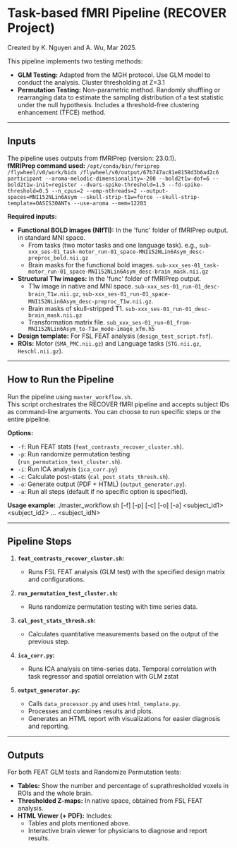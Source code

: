# Task-based fMRI Pipeline (RECOVER Project)

Created by K. Nguyen and A. Wu, Mar 2025.

This pipeline implements two testing methods:
- **GLM Testing:** Adapted from the MGH protocol. Use GLM model to conduct the analysis. Cluster thresholding at Z=3.1
- **Permutation Testing:** Non-parametric method. Randomly shuffling or rearranging data to estimate the sampling distribution of a test statistic under the null hypothesis. Includes a threshold-free clustering enhancement (TFCE) method.

---

## Inputs

The pipeline uses outputs from fMRIPrep (version: 23.0.1).  
**fMRIPrep command used:**
`/opt/conda/bin/fmriprep /flywheel/v0/work/bids /flywheel/v0/output/67b747ac81e8158d3b6ad2c6 participant --aroma-melodic-dimensionality=-200 --bold2t1w-dof=6 --bold2t1w-init=register --dvars-spike-threshold=1.5 --fd-spike-threshold=0.5 --n_cpus=2 --omp-nthreads=2 --output-spaces=MNI152NLin6Asym --skull-strip-t1w=force --skull-strip-template=OASIS30ANTs --use-aroma --mem=12203`

**Required inputs:**
- **Functional BOLD images (NIfTI):** In the 'func' folder of fMRIPrep output. in standard MNI space.
  - From tasks (two motor tasks and one language task). e.g., `sub-xxx_ses-01_task-motor_run-01_space-MNI152NLin6Asym_desc-preproc_bold.nii.gz`
  - Brain masks for the functional bold images. `sub-xxx_ses-01_task-motor_run-01_space-MNI152NLin6Asym_desc-brain_mask.nii.gz`
- **Structural T1w images:** In the 'func' folder of fMRIPrep output.
  - T1w image in native and MNI space. `sub-xxx_ses-01_run-01_desc-brain_T1w.nii.gz`, `sub-xxx_ses-01_run-01_space-MNI152NLin6Asym_desc-preproc_T1w.nii.gz`.
  - Brain masks of skull-stripped T1. `sub-xxx_ses-01_run-01_desc-brain_mask.nii.gz`
  - Transformation matrix file. `sub_xxx_ses-01_run-01_from-MNI152NLin6Asym_to-T1w_mode-image_xfm.h5`
- **Design template:** For FSL FEAT analysis (`design_test_script.fsf`).
- **ROIs:** Motor (`SMA_PMC.nii.gz`) and Language tasks (`STG.nii.gz`, `Heschl.nii.gz`).

---

## How to Run the Pipeline

Run the pipeline using `master_workflow.sh`.  
This script orchestrates the RECOVER fMRI pipeline and accepts subject IDs as command-line arguments. You can choose to run specific steps or the entire pipeline.

**Options:**
- `-f`: Run FEAT stats (`feat_contrasts_recover_cluster.sh`).
- `-p`: Run randomize permutation testing (`run_permutation_test_cluster.sh`).
- `-i`: Run ICA analysis (`ica_corr.py`)
- `-c`: Calculate post-stats (`cal_post_stats_thresh.sh`).
- `-o`: Generate output (PDF + HTML) (`output_generator.py`).
- `-a`: Run all steps (default if no specific option is specified).

**Usage example:**
./master_workflow.sh [-f] [-p] [-c] [-o] [-a] <subject_id1> <subject_id2> ... <subject_idN>

---

## Pipeline Steps

1. **`feat_contrasts_recover_cluster.sh`:**  
   - Runs FSL FEAT analysis (GLM test) with the specified design matrix and configurations.

2. **`run_permutation_test_cluster.sh`:**  
   - Runs randomize permutation testing with time series data.
  
3. **`cal_post_stats_thresh.sh`:**  
   - Calculates quantitative measurements based on the output of the previous step.

4. **`ica_corr.py`:**
   - Runs ICA analysis on time-series data. Temporal correlation with task regressor and spatial orrelation with GLM zstat

6. **`output_generator.py`:**  
   - Calls `data_processor.py` and uses `html_template.py`.
   - Processes and combines results and plots.  
   - Generates an HTML report with visualizations for easier diagnosis and reporting.

---

## Outputs

For both FEAT GLM tests and Randomize Permutation tests:
- **Tables:** Show the number and percentage of suprathresholded voxels in ROIs and the whole brain.
- **Thresholded Z-maps:** In native space, obtained from FSL FEAT analysis.
- **HTML Viewer (+ PDF):** Includes:
  - Tables and plots mentioned above.
  - Interactive brain viewer for physicians to diagnose and report results.
